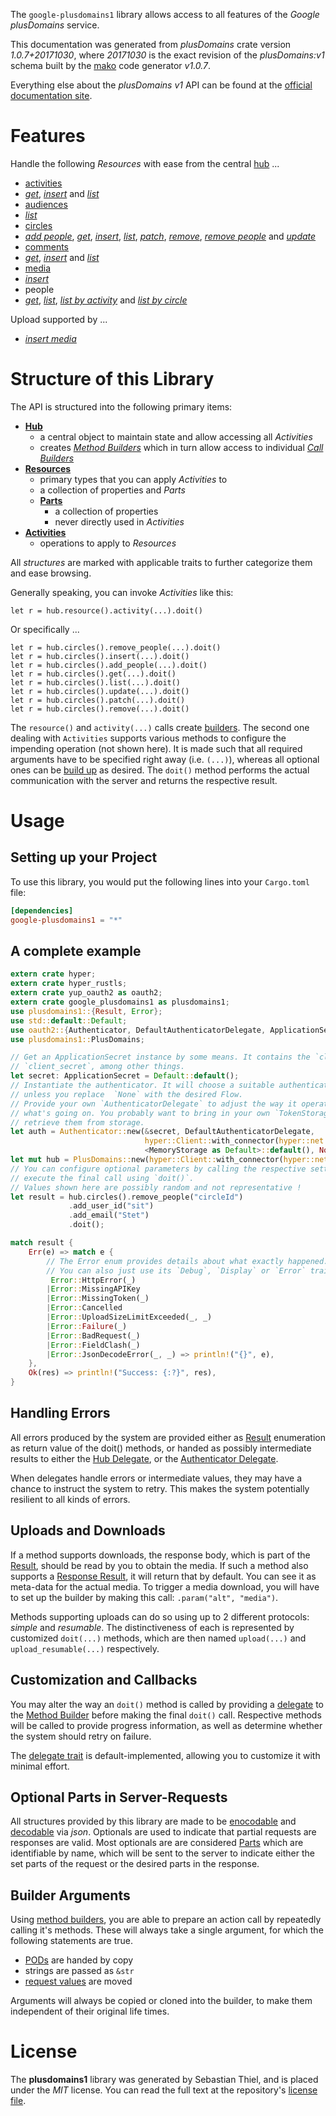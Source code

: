 <!---
DO NOT EDIT !
This file was generated automatically from 'src/mako/api/README.md.mako'
DO NOT EDIT !
-->
The `google-plusdomains1` library allows access to all features of the *Google plusDomains* service.

This documentation was generated from *plusDomains* crate version *1.0.7+20171030*, where *20171030* is the exact revision of the *plusDomains:v1* schema built by the [mako](http://www.makotemplates.org/) code generator *v1.0.7*.

Everything else about the *plusDomains* *v1* API can be found at the
[official documentation site](https://developers.google.com/+/domains/).
# Features

Handle the following *Resources* with ease from the central [hub](https://docs.rs/google-plusdomains1/1.0.7+20171030/google_plusdomains1/struct.PlusDomains.html) ... 

* [activities](https://docs.rs/google-plusdomains1/1.0.7+20171030/google_plusdomains1/struct.Activity.html)
 * [*get*](https://docs.rs/google-plusdomains1/1.0.7+20171030/google_plusdomains1/struct.ActivityGetCall.html), [*insert*](https://docs.rs/google-plusdomains1/1.0.7+20171030/google_plusdomains1/struct.ActivityInsertCall.html) and [*list*](https://docs.rs/google-plusdomains1/1.0.7+20171030/google_plusdomains1/struct.ActivityListCall.html)
* [audiences](https://docs.rs/google-plusdomains1/1.0.7+20171030/google_plusdomains1/struct.Audience.html)
 * [*list*](https://docs.rs/google-plusdomains1/1.0.7+20171030/google_plusdomains1/struct.AudienceListCall.html)
* [circles](https://docs.rs/google-plusdomains1/1.0.7+20171030/google_plusdomains1/struct.Circle.html)
 * [*add people*](https://docs.rs/google-plusdomains1/1.0.7+20171030/google_plusdomains1/struct.CircleAddPeopleCall.html), [*get*](https://docs.rs/google-plusdomains1/1.0.7+20171030/google_plusdomains1/struct.CircleGetCall.html), [*insert*](https://docs.rs/google-plusdomains1/1.0.7+20171030/google_plusdomains1/struct.CircleInsertCall.html), [*list*](https://docs.rs/google-plusdomains1/1.0.7+20171030/google_plusdomains1/struct.CircleListCall.html), [*patch*](https://docs.rs/google-plusdomains1/1.0.7+20171030/google_plusdomains1/struct.CirclePatchCall.html), [*remove*](https://docs.rs/google-plusdomains1/1.0.7+20171030/google_plusdomains1/struct.CircleRemoveCall.html), [*remove people*](https://docs.rs/google-plusdomains1/1.0.7+20171030/google_plusdomains1/struct.CircleRemovePeopleCall.html) and [*update*](https://docs.rs/google-plusdomains1/1.0.7+20171030/google_plusdomains1/struct.CircleUpdateCall.html)
* [comments](https://docs.rs/google-plusdomains1/1.0.7+20171030/google_plusdomains1/struct.Comment.html)
 * [*get*](https://docs.rs/google-plusdomains1/1.0.7+20171030/google_plusdomains1/struct.CommentGetCall.html), [*insert*](https://docs.rs/google-plusdomains1/1.0.7+20171030/google_plusdomains1/struct.CommentInsertCall.html) and [*list*](https://docs.rs/google-plusdomains1/1.0.7+20171030/google_plusdomains1/struct.CommentListCall.html)
* [media](https://docs.rs/google-plusdomains1/1.0.7+20171030/google_plusdomains1/struct.Media.html)
 * [*insert*](https://docs.rs/google-plusdomains1/1.0.7+20171030/google_plusdomains1/struct.MediaInsertCall.html)
* people
 * [*get*](https://docs.rs/google-plusdomains1/1.0.7+20171030/google_plusdomains1/struct.PeopleGetCall.html), [*list*](https://docs.rs/google-plusdomains1/1.0.7+20171030/google_plusdomains1/struct.PeopleListCall.html), [*list by activity*](https://docs.rs/google-plusdomains1/1.0.7+20171030/google_plusdomains1/struct.PeopleListByActivityCall.html) and [*list by circle*](https://docs.rs/google-plusdomains1/1.0.7+20171030/google_plusdomains1/struct.PeopleListByCircleCall.html)


Upload supported by ...

* [*insert media*](https://docs.rs/google-plusdomains1/1.0.7+20171030/google_plusdomains1/struct.MediaInsertCall.html)



# Structure of this Library

The API is structured into the following primary items:

* **[Hub](https://docs.rs/google-plusdomains1/1.0.7+20171030/google_plusdomains1/struct.PlusDomains.html)**
    * a central object to maintain state and allow accessing all *Activities*
    * creates [*Method Builders*](https://docs.rs/google-plusdomains1/1.0.7+20171030/google_plusdomains1/trait.MethodsBuilder.html) which in turn
      allow access to individual [*Call Builders*](https://docs.rs/google-plusdomains1/1.0.7+20171030/google_plusdomains1/trait.CallBuilder.html)
* **[Resources](https://docs.rs/google-plusdomains1/1.0.7+20171030/google_plusdomains1/trait.Resource.html)**
    * primary types that you can apply *Activities* to
    * a collection of properties and *Parts*
    * **[Parts](https://docs.rs/google-plusdomains1/1.0.7+20171030/google_plusdomains1/trait.Part.html)**
        * a collection of properties
        * never directly used in *Activities*
* **[Activities](https://docs.rs/google-plusdomains1/1.0.7+20171030/google_plusdomains1/trait.CallBuilder.html)**
    * operations to apply to *Resources*

All *structures* are marked with applicable traits to further categorize them and ease browsing.

Generally speaking, you can invoke *Activities* like this:

```Rust,ignore
let r = hub.resource().activity(...).doit()
```

Or specifically ...

```ignore
let r = hub.circles().remove_people(...).doit()
let r = hub.circles().insert(...).doit()
let r = hub.circles().add_people(...).doit()
let r = hub.circles().get(...).doit()
let r = hub.circles().list(...).doit()
let r = hub.circles().update(...).doit()
let r = hub.circles().patch(...).doit()
let r = hub.circles().remove(...).doit()
```

The `resource()` and `activity(...)` calls create [builders][builder-pattern]. The second one dealing with `Activities` 
supports various methods to configure the impending operation (not shown here). It is made such that all required arguments have to be 
specified right away (i.e. `(...)`), whereas all optional ones can be [build up][builder-pattern] as desired.
The `doit()` method performs the actual communication with the server and returns the respective result.

# Usage

## Setting up your Project

To use this library, you would put the following lines into your `Cargo.toml` file:

```toml
[dependencies]
google-plusdomains1 = "*"
```

## A complete example

```Rust
extern crate hyper;
extern crate hyper_rustls;
extern crate yup_oauth2 as oauth2;
extern crate google_plusdomains1 as plusdomains1;
use plusdomains1::{Result, Error};
use std::default::Default;
use oauth2::{Authenticator, DefaultAuthenticatorDelegate, ApplicationSecret, MemoryStorage};
use plusdomains1::PlusDomains;

// Get an ApplicationSecret instance by some means. It contains the `client_id` and 
// `client_secret`, among other things.
let secret: ApplicationSecret = Default::default();
// Instantiate the authenticator. It will choose a suitable authentication flow for you, 
// unless you replace  `None` with the desired Flow.
// Provide your own `AuthenticatorDelegate` to adjust the way it operates and get feedback about 
// what's going on. You probably want to bring in your own `TokenStorage` to persist tokens and
// retrieve them from storage.
let auth = Authenticator::new(&secret, DefaultAuthenticatorDelegate,
                              hyper::Client::with_connector(hyper::net::HttpsConnector::new(hyper_rustls::TlsClient::new())),
                              <MemoryStorage as Default>::default(), None);
let mut hub = PlusDomains::new(hyper::Client::with_connector(hyper::net::HttpsConnector::new(hyper_rustls::TlsClient::new())), auth);
// You can configure optional parameters by calling the respective setters at will, and
// execute the final call using `doit()`.
// Values shown here are possibly random and not representative !
let result = hub.circles().remove_people("circleId")
             .add_user_id("sit")
             .add_email("Stet")
             .doit();

match result {
    Err(e) => match e {
        // The Error enum provides details about what exactly happened.
        // You can also just use its `Debug`, `Display` or `Error` traits
         Error::HttpError(_)
        |Error::MissingAPIKey
        |Error::MissingToken(_)
        |Error::Cancelled
        |Error::UploadSizeLimitExceeded(_, _)
        |Error::Failure(_)
        |Error::BadRequest(_)
        |Error::FieldClash(_)
        |Error::JsonDecodeError(_, _) => println!("{}", e),
    },
    Ok(res) => println!("Success: {:?}", res),
}

```
## Handling Errors

All errors produced by the system are provided either as [Result](https://docs.rs/google-plusdomains1/1.0.7+20171030/google_plusdomains1/enum.Result.html) enumeration as return value of 
the doit() methods, or handed as possibly intermediate results to either the 
[Hub Delegate](https://docs.rs/google-plusdomains1/1.0.7+20171030/google_plusdomains1/trait.Delegate.html), or the [Authenticator Delegate](https://docs.rs/yup-oauth2/*/yup_oauth2/trait.AuthenticatorDelegate.html).

When delegates handle errors or intermediate values, they may have a chance to instruct the system to retry. This 
makes the system potentially resilient to all kinds of errors.

## Uploads and Downloads
If a method supports downloads, the response body, which is part of the [Result](https://docs.rs/google-plusdomains1/1.0.7+20171030/google_plusdomains1/enum.Result.html), should be
read by you to obtain the media.
If such a method also supports a [Response Result](https://docs.rs/google-plusdomains1/1.0.7+20171030/google_plusdomains1/trait.ResponseResult.html), it will return that by default.
You can see it as meta-data for the actual media. To trigger a media download, you will have to set up the builder by making
this call: `.param("alt", "media")`.

Methods supporting uploads can do so using up to 2 different protocols: 
*simple* and *resumable*. The distinctiveness of each is represented by customized 
`doit(...)` methods, which are then named `upload(...)` and `upload_resumable(...)` respectively.

## Customization and Callbacks

You may alter the way an `doit()` method is called by providing a [delegate](https://docs.rs/google-plusdomains1/1.0.7+20171030/google_plusdomains1/trait.Delegate.html) to the 
[Method Builder](https://docs.rs/google-plusdomains1/1.0.7+20171030/google_plusdomains1/trait.CallBuilder.html) before making the final `doit()` call. 
Respective methods will be called to provide progress information, as well as determine whether the system should 
retry on failure.

The [delegate trait](https://docs.rs/google-plusdomains1/1.0.7+20171030/google_plusdomains1/trait.Delegate.html) is default-implemented, allowing you to customize it with minimal effort.

## Optional Parts in Server-Requests

All structures provided by this library are made to be [enocodable](https://docs.rs/google-plusdomains1/1.0.7+20171030/google_plusdomains1/trait.RequestValue.html) and 
[decodable](https://docs.rs/google-plusdomains1/1.0.7+20171030/google_plusdomains1/trait.ResponseResult.html) via *json*. Optionals are used to indicate that partial requests are responses 
are valid.
Most optionals are are considered [Parts](https://docs.rs/google-plusdomains1/1.0.7+20171030/google_plusdomains1/trait.Part.html) which are identifiable by name, which will be sent to 
the server to indicate either the set parts of the request or the desired parts in the response.

## Builder Arguments

Using [method builders](https://docs.rs/google-plusdomains1/1.0.7+20171030/google_plusdomains1/trait.CallBuilder.html), you are able to prepare an action call by repeatedly calling it's methods.
These will always take a single argument, for which the following statements are true.

* [PODs][wiki-pod] are handed by copy
* strings are passed as `&str`
* [request values](https://docs.rs/google-plusdomains1/1.0.7+20171030/google_plusdomains1/trait.RequestValue.html) are moved

Arguments will always be copied or cloned into the builder, to make them independent of their original life times.

[wiki-pod]: http://en.wikipedia.org/wiki/Plain_old_data_structure
[builder-pattern]: http://en.wikipedia.org/wiki/Builder_pattern
[google-go-api]: https://github.com/google/google-api-go-client

# License
The **plusdomains1** library was generated by Sebastian Thiel, and is placed 
under the *MIT* license.
You can read the full text at the repository's [license file][repo-license].

[repo-license]: https://github.com/Byron/google-apis-rsblob/master/LICENSE.md
